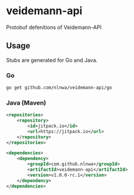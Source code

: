 # veidemann-api

Protobuf defenitions of Veidemann-API

## Usage
Stubs are generated for Go and Java.

### Go

```bash
go get github.com/nlnwa/veidemann-api/go
```

### Java (Maven)

```xml
<repositories>
    <repository>
        <id>jitpack.io</id>
        <url>https://jitpack.io</url>
    </repository>
</repositories>
```
```xml
<dependencies>
    <dependency>
        <groupId>com.github.nlnwa</groupId>
        <artifactId>veidemann-api</artifactId>
        <version>v1.0.0-rc.1</version>
    </dependency>
</dependencies>
```
